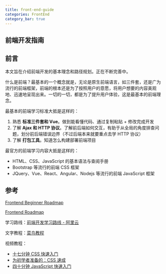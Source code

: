 ```yaml
---
title: front-end-guide
categories: FrontEnd
category_bar: true
---
```


## 前端开发指南

## 前言

本文旨在介绍前端开发的基本理念和路径规划。正在不断完善中。

什么是前端？最基本的一个概念就是，无论是原生前端语言，如三件套，还是广为流行的前端框架，前端的根本还是为了按照用户的意愿，将用户想要的内容美观地、迅速地呈现出来。一切的一切，都是为了提升用户体验，这是最基本的前端理念。

最基本的前端学习标准大抵是这样的：

1. 熟悉 **标准三件套和 Vue**。做到能看懂代码、通过复制粘贴 + 修改完成开发
2. 了解 **Ajax 和 HTTP 协议**。了解前后端如何交互，有助于从全局的角度排查问题，划分前后端错误边界（不过后端本来就要重点去学 HTTP 协议）
3. 了解 **打包工具**。知道怎么构建部署前端项目

最官方的前端学习内容大抵是这样的：

- HTML、CSS、JavaScript 的基本语法与查阅手册
- Bootstrap 等流行的前端 CSS 框架
- JQuery、Vue、React、Angular、Nodejs 等流行的前端 JavaScript 框架

## 参考

[Frontend Beginner Roadmap](https://roadmap.sh/frontend?r=frontend-beginner)

[Frontend Roadmap](https://roadmap.sh/frontend)

学习路线：[前端开发学习路线 - 阿里云](https://developer.aliyun.com/learning/roadmap/frontend)

文字教程：[菜鸟教程](https://www.runoob.com/)

视频教程：

- [十七分钟 CSS 快速入门](https://www.bilibili.com/video/BV1Ci4y1W7H7/)
- [为初学者准备的：CSS 速成](https://www.bilibili.com/video/BV1bW411R7hg/)
- [四十分钟 JavaScript 快速入门](https://www.bilibili.com/video/BV15L4y1a7or/)
